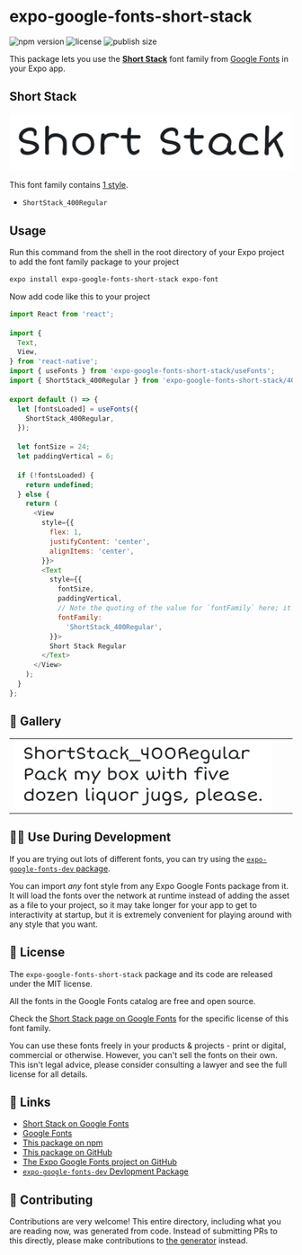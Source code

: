# expo-google-fonts-short-stack

![npm version](https://flat.badgen.net/npm/v/expo-google-fonts-short-stack)
![license](https://flat.badgen.net/github/license/expo/google-fonts)
![publish size](https://flat.badgen.net/packagephobia/install/expo-google-fonts-short-stack)

This package lets you use the [**Short Stack**](https://fonts.google.com/specimen/Short+Stack) font family from [Google Fonts](https://fonts.google.com/) in your Expo app.

## Short Stack

![Short Stack](./font-family.png)

This font family contains [1 style](#-gallery).

- `ShortStack_400Regular`

## Usage

Run this command from the shell in the root directory of your Expo project to add the font family package to your project
```sh
expo install expo-google-fonts-short-stack expo-font
```

Now add code like this to your project
```js
import React from 'react';

import {
  Text,
  View,
} from 'react-native';
import { useFonts } from 'expo-google-fonts-short-stack/useFonts';
import { ShortStack_400Regular } from 'expo-google-fonts-short-stack/400Regular';

export default () => {
  let [fontsLoaded] = useFonts({
    ShortStack_400Regular,
  });

  let fontSize = 24;
  let paddingVertical = 6;

  if (!fontsLoaded) {
    return undefined;
  } else {
    return (
      <View
        style={{
          flex: 1,
          justifyContent: 'center',
          alignItems: 'center',
        }}>
        <Text
          style={{
            fontSize,
            paddingVertical,
            // Note the quoting of the value for `fontFamily` here; it expects a string!
            fontFamily:
              'ShortStack_400Regular',
          }}>
          Short Stack Regular
        </Text>
      </View>
    );
  }
};

```

## 🔡 Gallery


||||
|-|-|-|
|![ShortStack_400Regular](.//400Regular/ShortStack_400Regular.ttf.png)||||


## 👩‍💻 Use During Development

If you are trying out lots of different fonts, you can try using the [`expo-google-fonts-dev` package](https://github.com/freeboub/google-fonts/tree/master/font-packages/dev#readme).

You can import *any* font style from any Expo Google Fonts package from it. It will load the fonts
over the network at runtime instead of adding the asset as a file to your project, so it may take longer
for your app to get to interactivity at startup, but it is extremely convenient
for playing around with any style that you want.

## 📖 License

The `expo-google-fonts-short-stack` package and its code are released under the MIT license.

All the fonts in the Google Fonts catalog are free and open source.

Check the [Short Stack page on Google Fonts](https://fonts.google.com/specimen/Short+Stack) for the specific license of this font family.

You can use these fonts freely in your products & projects - print or digital, commercial or otherwise. However, you can't sell the fonts on their own. This isn't legal advice, please consider consulting a lawyer and see the full license for all details.

## 🔗 Links

- [Short Stack on Google Fonts](https://fonts.google.com/specimen/Short+Stack)
- [Google Fonts](https://fonts.google.com/)
- [This package on npm](https://www.npmjs.com/package/expo-google-fonts-short-stack)
- [This package on GitHub](https://github.com/freeboub/google-fonts/tree/master/font-packages/short-stack)
- [The Expo Google Fonts project on GitHub](https://github.com/freeboub/google-fonts)
- [`expo-google-fonts-dev` Devlopment Package](https://github.com/freeboub/google-fonts/tree/master/font-packages/dev)

## 🤝 Contributing

Contributions are very welcome! This entire directory, including what you are reading now, was generated from code. Instead of submitting PRs to this directly, please make contributions to [the generator](https://github.com/freeboub/google-fonts/tree/master/packages/generator) instead.
